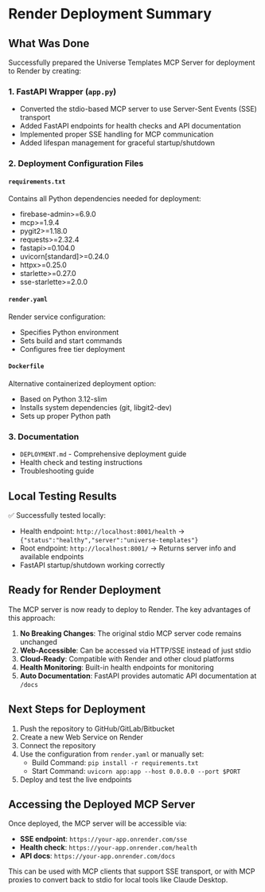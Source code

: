 # Render Deployment Summary

## What Was Done

Successfully prepared the Universe Templates MCP Server for deployment to Render by creating:

### 1. FastAPI Wrapper (`app.py`)
- Converted the stdio-based MCP server to use Server-Sent Events (SSE) transport
- Added FastAPI endpoints for health checks and API documentation
- Implemented proper SSE handling for MCP communication
- Added lifespan management for graceful startup/shutdown

### 2. Deployment Configuration Files

#### `requirements.txt`
Contains all Python dependencies needed for deployment:
- firebase-admin>=6.9.0
- mcp>=1.9.4 
- pygit2>=1.18.0
- requests>=2.32.4
- fastapi>=0.104.0
- uvicorn[standard]>=0.24.0
- httpx>=0.25.0
- starlette>=0.27.0
- sse-starlette>=2.0.0

#### `render.yaml`
Render service configuration:
- Specifies Python environment
- Sets build and start commands
- Configures free tier deployment

#### `Dockerfile`
Alternative containerized deployment option:
- Based on Python 3.12-slim
- Installs system dependencies (git, libgit2-dev)
- Sets up proper Python path

### 3. Documentation
- `DEPLOYMENT.md` - Comprehensive deployment guide
- Health check and testing instructions
- Troubleshooting guide

## Local Testing Results

✅ Successfully tested locally:
- Health endpoint: `http://localhost:8001/health` → `{"status":"healthy","server":"universe-templates"}`
- Root endpoint: `http://localhost:8001/` → Returns server info and available endpoints
- FastAPI startup/shutdown working correctly

## Ready for Render Deployment

The MCP server is now ready to deploy to Render. The key advantages of this approach:

1. **No Breaking Changes**: The original stdio MCP server code remains unchanged
2. **Web-Accessible**: Can be accessed via HTTP/SSE instead of just stdio
3. **Cloud-Ready**: Compatible with Render and other cloud platforms
4. **Health Monitoring**: Built-in health endpoints for monitoring
5. **Auto Documentation**: FastAPI provides automatic API documentation at `/docs`

## Next Steps for Deployment

1. Push the repository to GitHub/GitLab/Bitbucket
2. Create a new Web Service on Render
3. Connect the repository 
4. Use the configuration from `render.yaml` or manually set:
   - Build Command: `pip install -r requirements.txt`
   - Start Command: `uvicorn app:app --host 0.0.0.0 --port $PORT`
5. Deploy and test the live endpoints

## Accessing the Deployed MCP Server

Once deployed, the MCP server will be accessible via:
- **SSE endpoint**: `https://your-app.onrender.com/sse`
- **Health check**: `https://your-app.onrender.com/health`
- **API docs**: `https://your-app.onrender.com/docs`

This can be used with MCP clients that support SSE transport, or with MCP proxies to convert back to stdio for local tools like Claude Desktop.